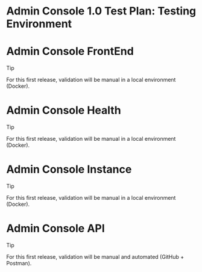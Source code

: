 # Admin Console 1.0 Test Plan: Testing Environment

# Admin Console FrontEnd

> [!TIP]
> For this first release, validation will be manual in a local environment (Docker).

# Admin Console Health

> [!TIP]
> For this first release, validation will be manual in a local environment (Docker).

# Admin Console Instance 

> [!TIP]
> For this first release, validation will be manual in a local environment (Docker).

# Admin Console API

> [!TIP]
> For this first release, validation will be manual and automated (GitHub + Postman).
